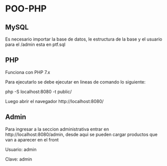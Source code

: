 # POO-PHP

## MySQL

Es necesario importar la base de datos, le estructura de la base y el usuario para el /admin esta en ptf.sql

## PHP

Funciona con PHP 7.x

Para ejecutarlo se debe ejecutar en lineas de comando lo siguiente:

php -S localhost:8080 -t public/

Luego abrir el navegador http://localhost:8080/

## Admin

Para ingresar a la seccion administrativa entrar en http://localhost:8080/admin, desde aqui se pueden cargar productos que van a aparecer en el front

Usuario: admin

Clave: admin
